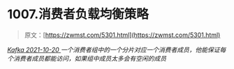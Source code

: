 <!--yml
category: 未分类
date: 0001-01-01 00:00:00
-->

# 1007.消费者负载均衡策略

> 原文：[https://zwmst.com/5301.html](https://zwmst.com/5301.html)

   [ *Kafka* ](https://zwmst.com/kafka)*[ <time datetime="2021-10-21T01:15:56+08:00"> 2021-10-20 </time> ](https://zwmst.com/5301.html)  一个消费者组中的一个分片对应一个消费者成员，他能保证每个消费者成员都能访问，如果组中成员太多会有空闲的成员*